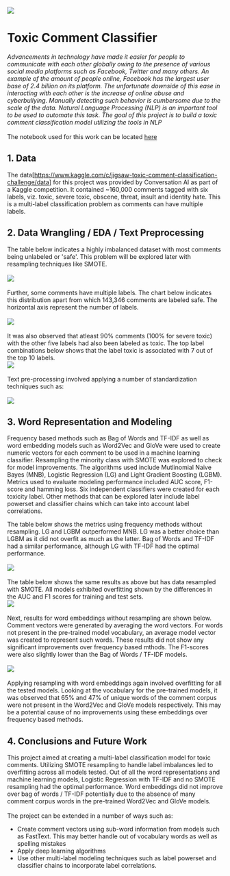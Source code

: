 ![](https://github.com/phatakshaunak/Springboard-Data-Science/blob/master/Capstone%20Project%20%233/Readme%20Files/cover_toxic_comment.png)
# **Toxic Comment Classifier** #
*Advancements in technology have made it easier for people to communicate with each other globally owing to the presence of various social media platforms such as Facebook, Twitter and many others. An example of the amount of people online, Facebook has the largest user base of 2.4 billion on its platform. The unfortunate downside of this ease in interacting with each other is the increase of online abuse and cyberbullying. Manually detecting such behavior is cumbersome due to the scale of the data. Natural Language Processing (NLP) is an important tool to be used to automate this task. The goal of this project is to build a toxic comment classification model utilizing the tools in NLP*\
\
The notebook used for this work can be located [here](https://github.com/phatakshaunak/Springboard-Data-Science/blob/master/Capstone%20Project%20%233/Notebooks/Toxic_Comment_Classifier.ipynb)

## 1. Data

The data[https://www.kaggle.com/c/jigsaw-toxic-comment-classification-challenge/data] for this project was provided by Conversation AI as part of a Kaggle competition. It contained ~160,000 comments tagged with six labels, viz. toxic, severe toxic, obscene, threat, insult and identity hate. This is a multi-label classification problem as comments can have multiple labels.

## 2. Data Wrangling / EDA / Text Preprocessing

The table below indicates a highly imbalanced dataset with most comments being unlabeled or 'safe'. This problem will be explored later with resampling techniques like SMOTE.  
\
![](https://github.com/phatakshaunak/Springboard-Data-Science/blob/master/Capstone%20Project%20%233/Readme%20Files/label_dist.png)  
\
Further, some comments have multiple labels. The chart below indicates this distribution apart from which 143,346 comments are labeled safe. The horizontal axis represent the number of labels.  
\
![](https://github.com/phatakshaunak/Springboard-Data-Science/blob/master/Capstone%20Project%20%233/Readme%20Files/cat_bar_6.png)  
\
It was also observed that atleast 90% comments (100% for severe toxic) with the other five labels had also been labeled as toxic. The top label combinations below shows that the label toxic is associated with 7 out of the top 10 labels.  \
![](https://github.com/phatakshaunak/Springboard-Data-Science/blob/master/Capstone%20Project%20%233/Readme%20Files/label_combinations.png)   
\
Text pre-processing involved applying a number of standardization techniques such as:  
\
![](https://github.com/phatakshaunak/Springboard-Data-Science/blob/master/Capstone%20Project%20%233/Readme%20Files/text_cleaning_pipe.png)  

## 3. Word Representation and Modeling

Frequency based methods such as Bag of Words and TF-IDF as well as word embedding models such as Word2Vec and GloVe were used to create numeric vectors for each comment to be used in a machine learning classifier. Resampling the minority class with SMOTE was explored to check for model improvements.
The algorithms used include Mutlinomial Naive Bayes (MNB), Logistic Regression (LG) and Light Gradient Boosting (LGBM). Metrics used to evaluate modeling performance included AUC score, F1-score and hamming loss.
Six independent classifiers were created for each toxicity label. Other methods that can be explored later include label powerset and classifier chains which can take into account label correlations.

The table below shows the metrics using frequency methods without resampling. LG and LGBM outperformed MNB. LG was a better choice than LGBM as it did not overfit as much as the latter. Bag of Words and TF-IDF had a similar performance, although LG with TF-IDF had the optimal performance.  
\
![](https://github.com/phatakshaunak/Springboard-Data-Science/blob/master/Capstone%20Project%20%233/Readme%20Files/freq_wo_resamp.png)  
\
The table below shows the same results as above but has data resampled with SMOTE. All models exhibited overfitting shown by the differences in the AUC and F1 scores for training and test sets. 
\
![](https://github.com/phatakshaunak/Springboard-Data-Science/blob/master/Capstone%20Project%20%233/Readme%20Files/freq_w_resamp.png)  
\
Next, results for word embeddings without resampling are shown below. Comment vectors were generated by averaging the word vectors. For words not present in the pre-trained model vocabulary, an average model vector was created to represent such words. These results did not show any significant improvements over frequency based mthods. The F1-scores were also slightly lower than the Bag of Words / TF-IDF models.  
\
![](https://github.com/phatakshaunak/Springboard-Data-Science/blob/master/Capstone%20Project%20%233/Readme%20Files/word_emb_wo_resamp.png)  
\
Applying resampling with word embeddings again involved overfitting for all the tested models. Looking at the vocabulary for the pre-trained models, it was observed that 65% and 47% of unique words of the comment corpus were not present in the Word2Vec and GloVe models respectively. This may be a potential cause of no improvements using these embeddings over frequency based methods.

## 4. Conclusions and Future Work

This project aimed at creating a multi-label classification model for toxic comments. Utilizing SMOTE resampling to handle label imbalances led to overfitting across all models tested. Out of all the word representations and machine learning models, Logistic Regression with TF-IDF and no SMOTE resampling had the optimal performance. Word embeddings did not improve over bag of words / TF-IDF potentially due to the absence of many comment corpus words in the pre-trained Word2Vec and GloVe models.  
\
The project can be extended in a number of ways such as:
* Create comment vectors using sub-word information from models such as FastText. This may better handle out of vocabulary words as well as spelling mistakes
* Apply deep learning algorithms
* Use other multi-label modeling techniques such as label powerset and classifier chains to incorporate label correlations.

